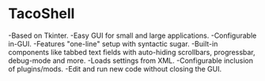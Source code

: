 # TacoShell
-Based on Tkinter.
-Easy GUI for small and large applications.
-Configurable in-GUI.
-Features "one-line" setup with syntactic sugar.
-Built-in components like tabbed text fields with auto-hiding scrollbars, progressbar, debug-mode and more.
-Loads settings from XML.
-Configurable inclusion of plugins/mods.
-Edit and run new code without closing the GUI.
